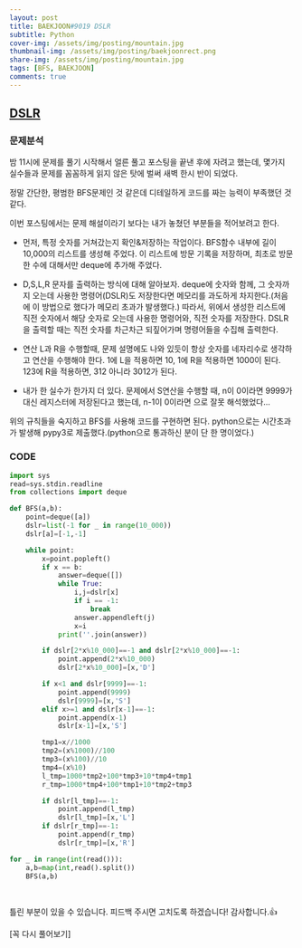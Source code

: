 ```yaml
---
layout: post
title: BAEKJOON#9019 DSLR
subtitle: Python
cover-img: /assets/img/posting/mountain.jpg
thumbnail-img: /assets/img/posting/baekjoonrect.png
share-img: /assets/img/posting/mountain.jpg
tags: [BFS, BAEKJOON]
comments: true
---
```


## [DSLR](https://www.acmicpc.net/problem/9019)

### 문제분석

밤 11시에 문제를 풀기 시작해서 얼른 풀고 포스팅을 끝낸 후에 자려고 했는데, 몇가지 실수들과 문제를 꼼꼼하게 읽지 않은 탓에 벌써 새벽 한시 반이 되었다.

정말 간단한, 평범한 BFS문제인 것 같은데 디테일하게 코드를 짜는 능력이 부족했던 것 같다.

이번 포스팅에서는 문제 해설이라기 보다는 내가 놓쳤던 부분들을 적어보려고 한다.

- 먼저, 특정 숫자를 거쳐갔는지 확인&저장하는 작업이다. BFS함수 내부에 길이 10,000의 리스트를 생성해 주었다. 이 리스트에 방문 기록을 저장하며, 최초로 방문한 수에 대해서만 deque에 추가해 주었다.

- D,S,L,R 문자를 출력하는 방식에 대해 알아보자. deque에 숫자와 함께, 그 숫자까지 오는데 사용한 명령어(DSLR)도 저장한다면 메모리를 과도하게 차지한다.(처음에 이 방법으로 했다가 메모리 초과가 발생했다.) 따라서, 위에서 생성한 리스트에 직전 숫자에서 해당 숫자로 오는데 사용한 명령어와, 직전 숫자를 저장한다. DSLR을 출력할 때는 직전 숫자를 차근차근 되짚어가며 명령어들을 수집해 출력한다.

- 연산 L과 R을 수행할때, 문제 설명에도 나와 있듯이 항상 숫자를 네자리수로 생각하고 연산을 수행해야 한다. 1에 L을 적용하면 10, 1에 R을 적용하면 1000이 된다. 123에 R을 적용하면, 312 아니라 3012가 된다.

- 내가 한 실수가 한가지 더 있다. 문제에서 S연산을 수행할 때, n이 0이라면 9999가 대신 레지스터에 저장된다고 했는데, n-1이 0이라면 으로 잘못 해석했었다...

위의 규칙들을 숙지하고 BFS를 사용해 코드를 구현하면 된다.
python으로는 시간초과가 발생해 pypy3로 제출했다.(python으로 통과하신 분이 단 한 명이었다.)

### CODE

```python
import sys
read=sys.stdin.readline
from collections import deque

def BFS(a,b):
    point=deque([a])
    dslr=list(-1 for _ in range(10_000))
    dslr[a]=[-1,-1]

    while point:
        x=point.popleft()
        if x == b:
            answer=deque([])
            while True:
                i,j=dslr[x]
                if i == -1:
                    break
                answer.appendleft(j)
                x=i
            print(''.join(answer))

        if dslr[2*x%10_000]==-1 and dslr[2*x%10_000]==-1:
            point.append(2*x%10_000)
            dslr[2*x%10_000]=[x,'D']

        if x<1 and dslr[9999]==-1:
            point.append(9999)
            dslr[9999]=[x,'S']
        elif x>=1 and dslr[x-1]==-1:
            point.append(x-1)
            dslr[x-1]=[x,'S']

        tmp1=x//1000
        tmp2=(x%1000)//100
        tmp3=(x%100)//10
        tmp4=(x%10)
        l_tmp=1000*tmp2+100*tmp3+10*tmp4+tmp1
        r_tmp=1000*tmp4+100*tmp1+10*tmp2+tmp3

        if dslr[l_tmp]==-1:
            point.append(l_tmp)
            dslr[l_tmp]=[x,'L']
        if dslr[r_tmp]==-1:
            point.append(r_tmp)
            dslr[r_tmp]=[x,'R']

for _ in range(int(read())):
    a,b=map(int,read().split())
    BFS(a,b)
```

<br>

틀린 부분이 있을 수 있습니다. 피드백 주시면 고치도록 하겠습니다!
감사합니다.👍

[꼭 다시 풀어보기]
<br>
<br>

